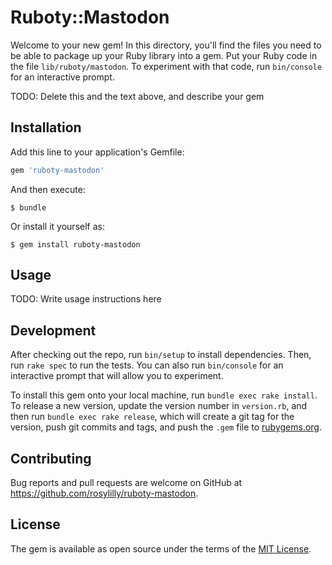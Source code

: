 # Ruboty::Mastodon

Welcome to your new gem! In this directory, you'll find the files you need to be able to package up your Ruby library into a gem. Put your Ruby code in the file `lib/ruboty/mastodon`. To experiment with that code, run `bin/console` for an interactive prompt.

TODO: Delete this and the text above, and describe your gem

## Installation

Add this line to your application's Gemfile:

```ruby
gem 'ruboty-mastodon'
```

And then execute:

    $ bundle

Or install it yourself as:

    $ gem install ruboty-mastodon

## Usage

TODO: Write usage instructions here

## Development

After checking out the repo, run `bin/setup` to install dependencies. Then, run `rake spec` to run the tests. You can also run `bin/console` for an interactive prompt that will allow you to experiment.

To install this gem onto your local machine, run `bundle exec rake install`. To release a new version, update the version number in `version.rb`, and then run `bundle exec rake release`, which will create a git tag for the version, push git commits and tags, and push the `.gem` file to [rubygems.org](https://rubygems.org).

## Contributing

Bug reports and pull requests are welcome on GitHub at https://github.com/rosylilly/ruboty-mastodon.

## License

The gem is available as open source under the terms of the [MIT License](https://opensource.org/licenses/MIT).
